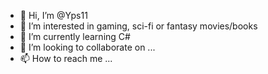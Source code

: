 - 👋 Hi, I’m @Yps11
- 👀 I’m interested in gaming, sci-fi or fantasy movies/books
- 🌱 I’m currently learning C#
- 💞️ I’m looking to collaborate on ...
- 📫 How to reach me ...

<!---
Yps11/Yps11 is a ✨ special ✨ repository because its `README.md` (this file) appears on your GitHub profile.
You can click the Preview link to take a look at your changes.
--->

